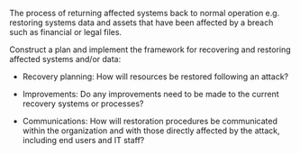 The process of returning affected systems back to normal operation e.g. restoring systems data and assets that have been affected by a breach such as financial or legal files.



Construct a plan and implement the framework for recovering and restoring affected systems and/or data:

- Recovery planning: How will resources be restored following an attack? 
    
- Improvements: Do any improvements need to be made to the current recovery systems or processes?
    
- Communications: How will restoration procedures be communicated within the organization and with those directly affected by the attack, including end users and IT staff?
